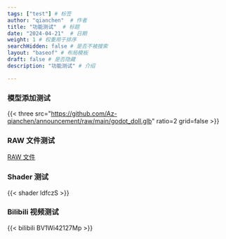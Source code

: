 ```yaml
---
tags: ["test"] # 标签
author: "qianchen"  # 作者
title: "功能测试"  # 标题
date: "2024-04-21"  # 日期
weight: 1 # 权重用于排序
searchHidden: false # 是否不被搜索
layout: "baseof" # 布局模板
draft: false # 是否隐藏
description: "功能测试" # 介绍

---
```

### 模型添加测试
 {{< three  src="https://github.com/Az-qianchen/announcement/raw/main/godot_doll.glb" ratio=2 grid=false >}}
### RAW 文件测试
[RAW 文件](/txt/test.txt)
### Shader 测试
{{< shader ldfczS >}}
### Bilibili 视频测试
{{< bilibili BV1Wi42127Mp >}}